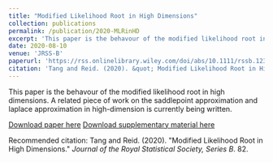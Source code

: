 ```yaml
---
title: "Modified Likelihood Root in High Dimensions"
collection: publications
permalink: /publication/2020-MLRinHD
excerpt: 'This paper is the behavour of the modified likelihood root in high dimensions. A related piece of work on the saddlepoint approximation and laplace approximation in high-dimension is currently being written.'
date: 2020-08-10
venue: 'JRSS-B'
paperurl: 'https://rss.onlinelibrary.wiley.com/doi/abs/10.1111/rssb.12389'
citation: 'Tang and Reid. (2020). &quot; Modified Likelihood Root in High Dimensions.&quot; <i> Journal of the Royal Statistical Society, Series B </i>. 82.'
---
```

This paper is the behavour of the modified likelihood root in high dimensions. A related piece of work on the saddlepoint approximation and laplace approximation in high-dimension is currently being written.

[Download paper here](http://academicpages.github.io/files/2020-MLRinHD.pdf)
[Download supplementary material here](http://academicpages.github.io/files/2020-MLRinHDsup.pdf)

Recommended citation: Tang and Reid. (2020). "Modified Likelihood Root in High Dimensions." <i>Journal of the Royal Statistical Society, Series B</i>. 82.

